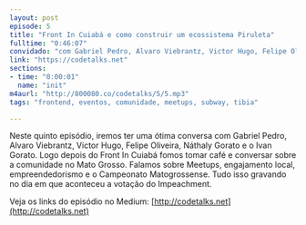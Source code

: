 ```yaml
---
layout: post
episode: 5
title: "Front In Cuiabá e como construir um ecossistema Piruleta"
fulltime: "0:46:07"
convidado: "com Gabriel Pedro, Alvaro Viebrantz, Victor Hugo, Felipe Oliveira, Náthaly Gorato e o Ivan Gorato"
link: "https://codetalks.net"
sections:
- time: "0:00:01"
  name: "init"
m4aurl: "http://800080.co/codetalks/5/5.mp3"
tags: "frontend, eventos, comunidade, meetups, subway, tibia"

---
```


Neste quinto episódio, iremos ter uma ótima conversa com Gabriel Pedro, Alvaro Viebrantz, Victor Hugo, Felipe Oliveira, Náthaly Gorato e o Ivan Gorato. Logo depois do Front In Cuiabá fomos tomar café e conversar sobre a comunidade no Mato Grosso. Falamos sobre Meetups, engajamento local, empreendedorismo e o Campeonato Matogrossense. Tudo isso gravando no dia em que aconteceu a votação do Impeachment.

Veja os links do episódio no Medium: [http://codetalks.net](http://codetalks.net)
